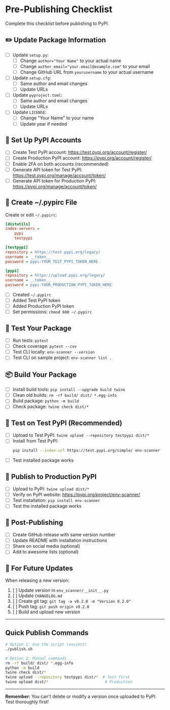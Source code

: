 # Pre-Publishing Checklist

Complete this checklist before publishing to PyPI.

## ✏️ Update Package Information

- [ ] Update `setup.py`:
  - [ ] Change `author="Your Name"` to your actual name
  - [ ] Change `author_email="your.email@example.com"` to your email
  - [ ] Change GitHub URL from `yourusername` to your actual username

- [ ] Update `setup.cfg`:
  - [ ] Same author and email changes
  - [ ] Update URLs

- [ ] Update `pyproject.toml`:
  - [ ] Same author and email changes
  - [ ] Update URLs

- [ ] Update `LICENSE`:
  - [ ] Change "Your Name" to your name
  - [ ] Update year if needed

## 🔑 Set Up PyPI Accounts

- [ ] Create Test PyPI account: https://test.pypi.org/account/register/
- [ ] Create Production PyPI account: https://pypi.org/account/register/
- [ ] Enable 2FA on both accounts (recommended)
- [ ] Generate API token for Test PyPI: https://test.pypi.org/manage/account/token/
- [ ] Generate API token for Production PyPI: https://pypi.org/manage/account/token/

## 📝 Create ~/.pypirc File

Create or edit `~/.pypirc`:

```ini
[distutils]
index-servers =
    pypi
    testpypi

[testpypi]
repository = https://test.pypi.org/legacy/
username = __token__
password = pypi-YOUR_TEST_PYPI_TOKEN_HERE

[pypi]
repository = https://upload.pypi.org/legacy/
username = __token__
password = pypi-YOUR_PRODUCTION_PYPI_TOKEN_HERE
```

- [ ] Created `~/.pypirc`
- [ ] Added Test PyPI token
- [ ] Added Production PyPI token
- [ ] Set permissions: `chmod 600 ~/.pypirc`

## 🧪 Test Your Package

- [ ] Run tests: `pytest`
- [ ] Check coverage: `pytest --cov`
- [ ] Test CLI locally: `env-scanner --version`
- [ ] Test CLI on sample project: `env-scanner list .`

## 📦 Build Your Package

- [ ] Install build tools: `pip install --upgrade build twine`
- [ ] Clean old builds: `rm -rf build/ dist/ *.egg-info`
- [ ] Build package: `python -m build`
- [ ] Check package: `twine check dist/*`

## 🧪 Test on Test PyPI (Recommended)

- [ ] Upload to Test PyPI: `twine upload --repository testpypi dist/*`
- [ ] Install from Test PyPI:
  ```bash
  pip install --index-url https://test.pypi.org/simple/ env-scanner
  ```
- [ ] Test installed package works

## 🚀 Publish to Production PyPI

- [ ] Upload to PyPI: `twine upload dist/*`
- [ ] Verify on PyPI website: https://pypi.org/project/env-scanner/
- [ ] Test installation: `pip install env-scanner`
- [ ] Test the installed package works

## 📢 Post-Publishing

- [ ] Create GitHub release with same version number
- [ ] Update README with installation instructions
- [ ] Share on social media (optional)
- [ ] Add to awesome lists (optional)

## 🔄 For Future Updates

When releasing a new version:

1. [ ] Update version in `env_scanner/__init__.py`
2. [ ] Update `CHANGELOG.md`
3. [ ] Create git tag: `git tag -a v0.2.0 -m "Version 0.2.0"`
4. [ ] Push tag: `git push origin v0.2.0`
5. [ ] Build and upload new version

---

## Quick Publish Commands

```bash
# Option 1: Use the script (easiest)
./publish.sh

# Option 2: Manual commands
rm -rf build/ dist/ *.egg-info
python -m build
twine check dist/*
twine upload --repository testpypi dist/*  # Test first
twine upload dist/*                         # Production
```

---

**Remember:** You can't delete or modify a version once uploaded to PyPI. Test thoroughly first!

